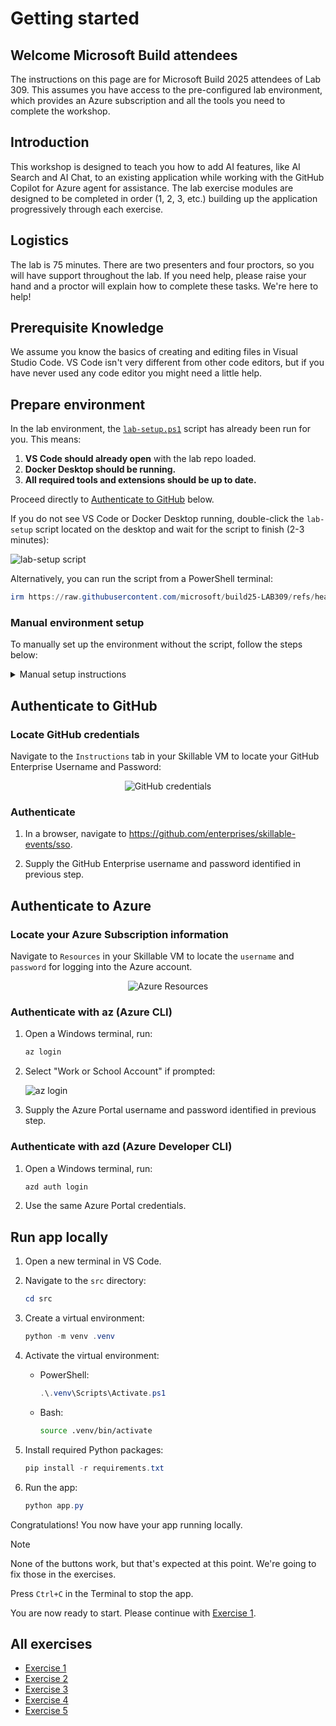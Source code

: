 # Getting started

## Welcome Microsoft Build attendees
The instructions on this page are for Microsoft Build 2025 attendees of Lab 309. This assumes you have access to the pre-configured lab environment, which provides an Azure subscription and all the tools you need to complete the workshop.

## Introduction
This workshop is designed to teach you how to add AI features, like AI Search and AI Chat, to an existing application while working with the GitHub Copilot for Azure agent for assistance. The lab exercise modules are designed to be completed in order (1, 2, 3, etc.) building up the application progressively through each exercise.

## Logistics
The lab is 75 minutes. There are two presenters and four proctors, so you will have support throughout the lab. If you need help, please raise your hand and a proctor will explain how to complete these tasks. We're here to help!

## Prerequisite Knowledge 
We assume you know the basics of creating and editing files in Visual Studio Code. VS Code isn't very different from other code editors, but if you have never used any code editor you might need a little help.

## Prepare environment
In the lab environment, the [`lab-setup.ps1`](../lab-setup.ps1) script has already been run for you. This means:

1. **VS Code should already open** with the lab repo loaded.
2. **Docker Desktop should be running.**
3. **All required tools and extensions should be up to date.**

Proceed directly to [Authenticate to GitHub](#Authenticate-to-GitHub) below.

If you do not see VS Code or Docker Desktop running, double-click the `lab-setup` script located on the desktop and wait for the script to finish (2-3 minutes):

<img src="..\img\lab-setup.png" alt="lab-setup script" style="max-width: 50%; height: auto;">

Alternatively, you can run the script from a PowerShell terminal:

```powershell
irm https://raw.githubusercontent.com/microsoft/build25-LAB309/refs/heads/main/lab-setup.ps1 | iex
```

### Manual environment setup
To manually set up the environment without the script, follow the steps below:

<details>
  <summary>Manual setup instructions</summary>

  ### Step 1: Update azd and VS Code
  Run the following command in PowerShell or Bash:

  ```powershell
  winget upgrade microsoft.azd microsoft.visualstudiocode
  ```

  If you do not have azd or VS Code installed, run the following instead:
  ```powershell
  winget install microsoft.azd microsoft.visualstudiocode
  ```

  ### Step 2: Update VS Code extensions
  Run:

  ```powershell
  code --update-extensions
  ```

  ### Step 3: Start Docker Desktop
  1. Click Docker Desktop icon in Taskbar:

      <img src="..\img\docker-taskbar.png" alt="Docker in Taskbar" style="max-width: 75%; height: auto;">

  2. Make sure Docker is running

      <img src="..\img\docker-running.png" alt="Docker running" style="max-width: 75%; height: auto;">

  ### Step 4: Clone the lab repository and open in VS Code
  Run the following commands in the terminal:

  * Clone the repository
      ```powershell
      git clone https://github.com/microsoft/build25-LAB309.git
      ```

  * Open in VS Code
      ```powershell
      code build25-LAB309
      ```
</details>

## Authenticate to GitHub
### Locate GitHub credentials
Navigate to the `Instructions` tab in your Skillable VM to locate your GitHub Enterprise Username and Password:

<div align="center">
    <img src="..\img\github-credentials.png" alt="GitHub credentials" style="max-width: 75%; height: auto;">
</div>

### Authenticate
1. In a browser, navigate to https://github.com/enterprises/skillable-events/sso.

2. Supply the GitHub Enterprise username and password identified in previous step. 

## Authenticate to Azure
### Locate your Azure Subscription information
Navigate to `Resources` in your Skillable VM to locate the `username` and `password` for logging into the Azure account.

<div align="center">
    <img src="..\img\azure_resources.jpg" alt="Azure Resources" style="max-width: 75%; height: auto;">
</div>

### Authenticate with az (Azure CLI)
1. Open a Windows terminal, run:

    ```bash
    az login
    ```
2. Select "Work or School Account" if prompted:

    ![az login](../img/az-login.png)

3. Supply the Azure Portal username and password identified in previous step.

### Authenticate with azd (Azure Developer CLI)
1. Open a Windows terminal, run:

    ```bash
    azd auth login
    ```
2. Use the same Azure Portal credentials.

## Run app locally
  1. Open a new terminal in VS Code.
  2. Navigate to the `src` directory:

     ```powershell
     cd src
     ```

  3. Create a virtual environment:

     ```powershell
     python -m venv .venv
     ```

  4. Activate the virtual environment:

     - PowerShell:
       ```powershell
       .\.venv\Scripts\Activate.ps1
       ```
     - Bash:
       ```bash
       source .venv/bin/activate
       ```

  5. Install required Python packages:

     ```powershell
     pip install -r requirements.txt
     ```

  6. Run the app:

      ```powershell
      python app.py
      ```

  Congratulations! You now have your app running locally.

  > [!NOTE]
  > None of the buttons work, but that's expected at this point. We're going to fix those in the exercises.

  Press `Ctrl+C` in the Terminal to stop the app.

You are now ready to start. Please continue with [Exercise 1](/Lab-Instructions/1.Exercise-1.md).

## All exercises

- [Exercise 1](/Lab-Instructions/1.Exercise-1.md)
- [Exercise 2](/Lab-Instructions/2.Exercise-2.md)
- [Exercise 3](/Lab-Instructions/3.Exercise-3.md)
- [Exercise 4](/Lab-Instructions/4.Exercise-4.md)
- [Exercise 5](/Lab-Instructions/5.Exercise-5.md)
